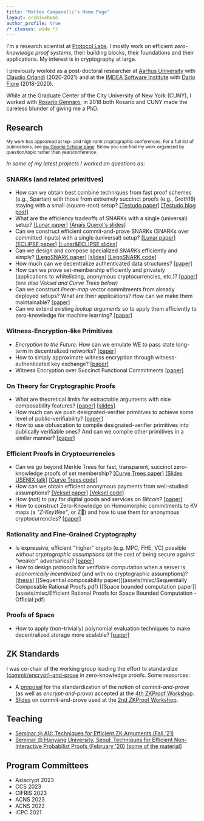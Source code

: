 ```yaml
---
title: "Matteo Campanelli's Home Page"
layout: archivehome
author_profile: true
/* classes: wide */
---
```



I'm a research scientist at [Protocol Labs](https://protocol.ai). 
I mostly work on efficient _zero-knowledge proof systems_, their building blocks, their foundations and their applications. My interest is in cryptography at large.

I previously worked as a post-doctoral researcher at [Aarhus University](https://www.au.dk/) with [Claudio Orlandi](https://cs.au.dk/~orlandi/) (2020-2021) and at the [IMDEA Software Institute](https://software.imdea.org/index.html) with [Dario Fiore](http://www.dariofiore.it/) (2018-2020).

While at the Graduate Center of the City University of New York (CUNY), I worked with [Rosario Gennaro](http://www-cs.ccny.cuny.edu/~rosario/); in 2018 both Rosario and CUNY made the careless blunder of giving me a PhD.

## Research
<sup>My work has appearead at top- and high-rank cryptographic conferences. For a full list of publications, see [my Google Scholar page](https://scholar.google.com/citations?user=8xba6isAAAAJ&hl=en&oi=ao). Below you can find my work organized by question/topic rather than year/conference.</sup>

_In some of my latest projects I worked on questions as:_

### SNARKs (and related primitives)
- How can we obtain best combine techniques from fast proof schemes (e.g., Spartan) with those from extremely succinct proofs (e.g., Groth16) staying with a small (square-root) setup?  [[Testudo paper]](https://eprint.iacr.org/2023/961.pdf) [[Testudo blog post]](https://cryptonet.org/blog/testudo-efficient-snarks-with-smaller-setups)
- What are the efficiency tradeoffs of SNARKs with a single (universal) setup? [[Lunar paper]](https://eprint.iacr.org/2020/1069) [[Anaïs Querol's slides]](assets/misc/lunar-anais.pdf)
- Can we construct efficient commit-and-prove SNARKs (SNARKs over committed inputs) with a single (universal) setup? [[Lunar paper]](https://eprint.iacr.org/2020/1069) [[ECLIPSE  paper]](https://eprint.iacr.org/2021/934) [[Lunar&ECLIPSE slides]](assets/misc/LunarEclipse.pdf) 
- Can we design and compose specialized *SNARKs* efficiently and simply? [[LegoSNARK paper]](https://eprint.iacr.org/2019/142) [[slides]](assets/misc/legosnark-amsterdam19.pdf) [[LegoSNARK code]](https://github.com/imdea-software/legosnark)
- How much can we decentralize authenticated data structures? [[paper]](https://eprint.iacr.org/2020/149) 
- How can we prove set-membership efficiently and privately (applications to whitelisting, anonymous cryptocurrencies, etc.)? [[paper]](https://eprint.iacr.org/2019/1255) _(see also Veksel and Curve Trees below)_
- Can we construct _linear-map_ vector commitments from already deployed setups? What are their applications? How can we make them maintainable? [[paper]](https://eprint.iacr.org/2022/705.pdf)
- Can we extend existing _lookup arguments_ so to apply them efficiently to zero-knowledge for machine learning? [[paper]](https://eprint.iacr.org/2023/1518)

### Witness-Encryption-like Primitives

- _Encryption to the Future_: How can we emulate WE to pass state long-term in decentralized networks? [[paper]](https://eprint.iacr.org/2021/1423)
- How to simply approximate witness encryption through witness-authenticated key exchange? [[paper]](https://eprint.iacr.org/2022/382)
- Witness Encryption over Succinct Functional Commitments [[paper]](https://eprint.iacr.org/2022/1510)

### On Theory for Cryptographic Proofs

- What are theoretical limits for extractable arguments with nice composability features? [[paper]](https://eprint.iacr.org/2022/638) [[slides]](talks/SNARGs-impossibilities-IMDEA.pptx)
- How much can we push designated-verifier primitives to achieve some level of public-verifiability? [[paper]](https://eprint.iacr.org/2021/1618)
- How to use obfuscation to compile designated-verifier primitives into publically verifiable ones? And can we compile other primitives in a similar manner? [[paper]](https://eprint.iacr.org/2022/732)

### Efficient Proofs in Cryptocurrencies

- Can we go beyond Merkle Trees for fast, transparent, succinct zero-knowledge proofs of set membership? [[Curve Trees paper]](https://eprint.iacr.org/2022/756) [[Slides USENIX talk]](https://www.usenix.org/system/files/sec23_slides_campanelli.pdf) [[Curve Trees code]](https://github.com/simonkamp/curve-trees)
- How can we obtain efficient anonymous payments from well-studied assumptions? [[Veksel paper]](https://eprint.iacr.org/2021/327) [[Veksel code]](https://github.com/matteocam/veksel)
- How (not) to pay for digital goods and services on *Bitcoin*? [[paper]](https://eprint.iacr.org/2017/566)
- How to construct Zero-Knowledge on Homomorphic commitments to KV maps (a _"Z-KeyWee"_, or Z&#129373;) and how to use them for anonymous cryptocurrencies?  [[paper]](https://eprint.iacr.org/2021/1678)

### Rationality and Fine-Grained Cryptography
- Is expressive, efficient "higher" crypto (e.g. MPC, FHE, VC) possible *without cryptographic assumptions* (at the cost of being secure against "weaker" adversaries)? [[paper]](https://eprint.iacr.org/2018/297)
- How to design protocols  for verifiable computation when a server is *economically incentivized* (and with no cryptographic assumptions)? [[thesis]](https://academicworks.cuny.edu/cgi/viewcontent.cgi?article=3823&context=gc_etds) [[Sequential composability paper]](assets/misc/Sequentially Composable Rational Proofs.pdf) [[Space bounded computation paper]](assets/misc/Efficient Rational Proofs for Space Bounded Computation - Official.pdf)

### Proofs of Space
- How to apply (non-trivially) polynomial evaluation techniques to make decentralized storage more scalable? [[paper]](https://eprint.iacr.org/2023/1569.pdf)


## ZK Standards

I was co-chair of the working group leading the effort to standardize [(commit/encrypt)-and-prove](https://hackmd.io/@dariofiore/rkXo8EBp8) in zero-knowledge proofs. Some resources:
- A [proposal](assets/misc/zkproof-cp-standards-4th.pdf) for the standardization of the notion of _commit-and-prove_ (as well as _encrypt-and-prove_) accepted at the [4th ZKProof Workshop](https://zkproof.org).
- [Slides](assets/misc/CP-standard-ZKProof-slides.pdf) on commit-and-prove used at the [2nd ZKProof Workshop](https://zkproof.org/workshop2/main.html). 

## Teaching 

- [Seminar @ AU: Techniques for Efficient ZK Arguments (Fall '21)](https://www.notion.so/binarywhales/ZK-Seminar-AU-Fall-21-c4db4f3064ff48ef8f0a5b7f2537f462)
- [Seminar @ Hanyang University, Seoul: Techniques for Efficient Non-Interactive Probabilist Proofs (February '20)](https://drive.google.com/file/d/1zIldgk2tWdyck_qF4W_2eTf27Lal_wZ_/view?usp=sharing) [[some of the  material]](https://drive.google.com/drive/folders/1lCSlrB8bFTXGfXUc4DizR6AscLgFg4jL?usp=sharing)

## Program Committees
- Asiacrypt 2023
- CCS 2023
- CIFRIS 2023
- ACNS 2023
- ACNS 2022
- ICPC 2021


